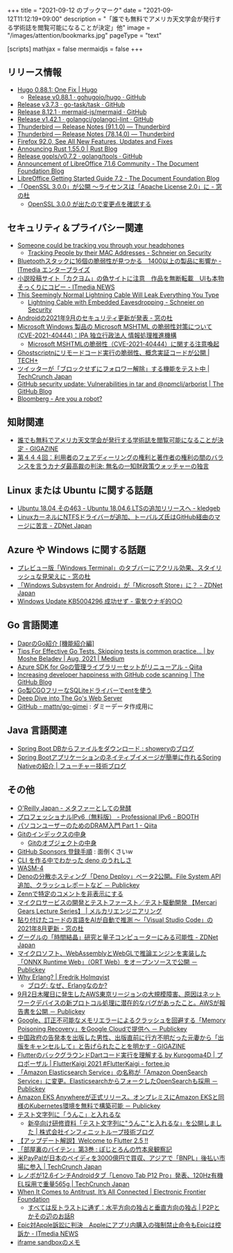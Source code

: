 +++
title = "2021-09-12 のブックマーク"
date =  "2021-09-12T11:12:19+09:00"
description = "「誰でも無料でアメリカ天文学会が発行する学術誌を閲覧可能になることが決定」他"
image = "/images/attention/bookmarks.jpg"
pageType = "text"

[scripts]
  mathjax = false
  mermaidjs = false
+++

## リリース情報

- [Hugo 0.88.1: One Fix | Hugo](https://gohugo.io/news/0.88.1-relnotes/)
  - [Release v0.88.1 · gohugoio/hugo · GitHub](https://github.com/gohugoio/hugo/releases/tag/v0.88.1)
- [Release v3.7.3 · go-task/task · GitHub](https://github.com/go-task/task/releases/tag/v3.7.3)
- [Release 8.12.1 · mermaid-js/mermaid · GitHub](https://github.com/mermaid-js/mermaid/releases/tag/8.12.1)
- [Release v1.42.1 · golangci/golangci-lint · GitHub](https://github.com/golangci/golangci-lint/releases/tag/v1.42.1)
- [Thunderbird — Release Notes (91.1.0) — Thunderbird](https://www.thunderbird.net/en-US/thunderbird/91.1.0/releasenotes/)
- [Thunderbird — Release Notes (78.14.0) — Thunderbird](https://www.thunderbird.net/en-US/thunderbird/78.14.0/releasenotes/)
- [Firefox  92.0, See All New Features, Updates and Fixes](https://www.mozilla.org/en-US/firefox/92.0/releasenotes/)
- [Announcing Rust 1.55.0 | Rust Blog](https://blog.rust-lang.org/2021/09/09/Rust-1.55.0.html)
- [Release gopls/v0.7.2 · golang/tools · GitHub](https://github.com/golang/tools/releases/tag/gopls/v0.7.2)
- [Announcement of LibreOffice 7.1.6 Community - The Document Foundation Blog](https://blog.documentfoundation.org/blog/2021/09/09/libreoffice-7-1-6-community/)
- [LibreOffice Getting Started Guide 7.2 - The Document Foundation Blog](https://blog.documentfoundation.org/blog/2021/09/09/libreoffice-getting-started-guide-7-2/)
- [「OpenSSL 3.0.0」が公開 ～ライセンスは「Apache License 2.0」に - 窓の杜](https://forest.watch.impress.co.jp/docs/news/1349914.html)
  - [OpenSSL 3.0.0 が出たので変更点を確認する](https://zenn.dev/yamayuski/articles/66054afa3155e5)

## セキュリティ＆プライバシー関連

- [Someone could be tracking you through your headphones](https://nrkbeta.no/2021/09/02/someone-could-be-tracking-you-through-your-headphones/)
  - [Tracking People by their MAC Addresses - Schneier on Security](https://www.schneier.com/blog/archives/2021/09/tracking-people-by-their-mac-addresses.html)
- [Bluetoothスタックに16個の脆弱性が見つかる　1400以上の製品に影響か - ITmedia エンタープライズ](https://www.itmedia.co.jp/enterprise/articles/2109/06/news028.html)
- [小説投稿サイト「カクヨム」の偽サイトに注意　作品を無断転載　UIも本物そっくりにコピー - ITmedia NEWS](https://www.itmedia.co.jp/news/articles/2109/06/news151.html)
- [This Seemingly Normal Lightning Cable Will Leak Everything You Type](https://www.vice.com/en/article/k789me/omg-cables-keylogger-usbc-lightning)
  - [Lightning Cable with Embedded Eavesdropping - Schneier on Security](https://www.schneier.com/blog/archives/2021/09/lightning-cable-with-embedded-eavesdropping.html)
- [Androidの2021年9月のセキュリティ更新が発表 - 窓の杜](https://forest.watch.impress.co.jp/docs/news/1349608.html)
- [Microsoft Windows 製品の Microsoft MSHTML の脆弱性対策について(CVE-2021-40444)：IPA 独立行政法人 情報処理推進機構](https://www.ipa.go.jp/security/ciadr/vul/20210908-ms.html)
  - [Microsoft MSHTMLの脆弱性（CVE-2021-40444）に関する注意喚起](https://www.jpcert.or.jp/at/2021/at210038.html)
- [Ghostscriptnにリモードコード実行の脆弱性、概念実証コードが公開 | TECH+](https://news.mynavi.jp/article/20210909-1967803/)
- [ツイッターが「ブロックせずにフォロワー解除」する機能をテスト中  |  TechCrunch Japan](https://jp.techcrunch.com/2021/09/09/2021-09-08-twitter-tests-a-safety-feature-on-web-to-remove-followers-without-blocking-them/)
- [GitHub security update: Vulnerabilities in tar and @npmcli/arborist | The GitHub Blog](https://github.blog/2021-09-08-github-security-update-vulnerabilities-tar-npmcli-arborist/)
- [Bloomberg - Are you a robot?](https://www.bloomberg.com/tosv2.html?vid=&uuid=d838d613-12f9-11ec-8906-78686a546762&url=L25ld3MvZmVhdHVyZXMvMjAyMS0wOS0wMi9qdW5pcGVyLW15c3RlcnktYXR0YWNrcy10cmFjZWQtdG8tcGVudGFnb24tcm9sZS1hbmQtY2hpbmVzZS1oYWNrZXJz)

## 知財関連

- [誰でも無料でアメリカ天文学会が発行する学術誌を閲覧可能になることが決定 - GIGAZINE](https://gigazine.net/news/20210904-aas-journal-open-access/)
- [第４４４回：利用者のフェアディーリングの権利と著作者の権利の間のバランスを言うカナダ最高裁の判決: 無名の一知財政策ウォッチャーの独言](https://fr-toen.cocolog-nifty.com/blog/2021/09/post-d9a3a5.html)

## Linux または Ubuntu に関する話題

- [Ubuntu 18.04 その463 - Ubuntu 18.04.6 LTSの追加リリースへ - kledgeb](https://kledgeb.blogspot.com/2021/09/ubuntu-1804-463-ubuntu-18046-lts.html)
- [LinuxカーネルにNTFSドライバーが追加、トーバルズ氏はGitHub経由のマージに苦言 - ZDNet Japan](https://japan.zdnet.com/article/35176373/)

## Azure や Windows に関する話題

- [プレビュー版「Windows Terminal」のタブバーにアクリル効果、スタイリッシュな見栄えに - 窓の杜](https://forest.watch.impress.co.jp/docs/news/1348911.html)
- [「Windows Subsystem for Android」が「Microsoft Store」に？ - ZDNet Japan](https://japan.zdnet.com/article/35176228/)
- [Windows Update KB5004296 成功せず - 電気ウナギ的○○](https://blog.netandfield.com/shar/2021/09/windows-update-kb5004296.html)

## Go 言語関連

- [DaprのGo紹介 [機能紹介編]](https://www.slideshare.net/qt-luigi/daprgo)
- [Tips For Effective Go Tests. Skipping tests is common practice… | by Moshe Beladev | Aug, 2021 | Medium](https://moshe-beladev-mb.medium.com/tips-for-effective-go-tests-6b9f1e242f02)
- [Azure SDK for Goの管理ライブラリーセットがリニューアル - Qiita](https://qiita.com/qt-luigi/items/bca23f8f52987c193c4b)
- [Increasing developer happiness with GitHub code scanning | The GitHub Blog](https://github.blog/2021-09-07-increasing-developer-happiness-github-code-scanning/)
- [Go製CGOフリーなSQLiteドライバーでentを使う](https://zenn.dev/nobonobo/articles/e9f17d183c19f6)
- [Deep Dive into The Go's Web Server](https://zenn.dev/hsaki/books/golang-httpserver-internal)
- [GitHub - mattn/go-gimei](https://github.com/mattn/go-gimei) : ダミーデータ作成用に

## Java  言語関連

- [Spring Boot DBからファイルをダウンロード : showeryのブログ](http://hxn.blog.jp/archives/19459614.html)
- [Spring Bootアプリケーションのネイティブイメージが簡単に作れるSpring Nativeの紹介 | フューチャー技術ブログ](https://future-architect.github.io/articles/20210909a/)

## その他

- [O'Reilly Japan - メタファーとしての発酵](https://www.oreilly.co.jp//books/9784873119632/)
- [プロフェッショナルIPv6（無料版） - Professional IPv6 - BOOTH](https://booth.pm/ja/items/913273)
- [パソコンユーザーのためのDRAM入門 Part 1 - Qiita](https://qiita.com/Mine02C4/items/8114e23fb6b4148f06b8)
- [Gitのインデックスの中身](https://zenn.dev/kaityo256/articles/inside_the_index)
  - [Gitのオブジェクトの中身](https://zenn.dev/kaityo256/articles/objects_of_git)
- [GitHub Sponsors 登録手順](https://zenn.dev/kawarimidoll/articles/4fbfa878a0a004) : 面倒くさいw
- [CLI を作る中でわかった deno のうれしさ](https://zenn.dev/ganariya/articles/deno-cli-derain)
- [WASM-4](https://wasm4.org/)
- [Denoの分散ホスティング「Deno Deploy」ベータ2公開。FiIe System API追加、クラッシュレポートなど － Publickey](https://www.publickey1.jp/blog/21/denodeno_deploy2fiie_system_api.html)
- [Zennで特定のコメントを非表示にする](https://zenn.dev/zenn/articles/hide-comment)
- [マイクロサービスの開発とテストファースト／テスト駆動開発  【Mercari Gears Lecture Series】 | メルカリエンジニアリング](https://engineering.mercari.com/blog/entry/gears-microservices/)
- [貼り付けたコードの言語をAIが自動で推測 ～「Visual Studio Code」の2021年8月更新 - 窓の杜](https://forest.watch.impress.co.jp/docs/news/1348929.html)
- [グーグルの「時間結晶」研究と量子コンピューターにみる可能性 - ZDNet Japan](https://japan.zdnet.com/article/35175631/)
- [マイクロソフト、WebAssemblyとWebGLで推論エンジンを実装した「ONNX Runtime Web」（ORT Web）をオープンソースで公開 － Publickey](https://www.publickey1.jp/blog/21/webassemblywebglonnx_runtime_webort_web.html)
- [Why Erlang? | Fredrik Holmqvist](https://www.fredrikholmqvist.com/posts/why-erlang/)
  - [ブログ: なぜ、Erlangなのか?](https://okuranagaimo.blogspot.com/2021/09/erlang.html)
- [9月2日木曜日に発生したAWS東京リージョンの大規模障害、原因はネットワークデバイスの新プロトコル処理に潜在的なバグがあったこと。AWSが報告書を公開 － Publickey](https://www.publickey1.jp/blog/21/92awsaws.html)
- [Google、訂正不可能なメモリエラーによるクラッシュを回避する「Memory Poisoning Recovery」をGoogle Cloudで提供へ － Publickey](https://www.publickey1.jp/blog/21/googlememory_poisoning_recoverygoogle_cloud.html)
- [中国政府の告発本を出版した男性、出版直前に行方不明だった元妻から「出版をキャンセルして」と告げられたことを明かす - GIGAZINE](https://gigazine.net/news/20210909-red-roulette-china/)
- [FlutterのバックグラウンドDartコード実行を理解する by Kurogoma4D | プロポーザル | FlutterKaigi 2021 #FlutterKaigi - fortee.jp](https://fortee.jp/flutterkaigi-2021/proposal/7c59b637-5932-4b8a-a85a-e838a1b7e08e)
- [「Amazon Elasticsearch Service」の名称が「Amazon OpenSearch Service」に変更。ElasticsearchからフォークしたOpenSearchも採用 － Publickey](https://www.publickey1.jp/blog/21/amazon_elasticsearch_serviceamazon_opensearch_serviceelasticsearchopensearch.html)
- [Amazon EKS Anywhereが正式リリース。オンプレミスにAmazon EKSと同様のKubernetes環境を無料で構築可能 － Publickey](https://www.publickey1.jp/blog/21/amazon_eks_anywhereamazon_ekskubernetes.html)
- [テスト文字列に「うんこ」と入れるな](https://www.slideshare.net/ketaiorg/ss-250149770)
  - [新卒向け研修資料「テスト文字列に"うんこ"と入れるな」を公開しました | 株式会社インフィニットループ技術ブログ](https://www.infiniteloop.co.jp/blog/2021/09/unko/)
- [【アップデート解説】Welcome to Flutter 2.5 !!](https://zenn.dev/umi_mori/articles/0a05161ad6be53)
- [「部屋裏のバイテン」第3巻 : ぽじとろんの竹本泉観察記](https://positron.exblog.jp/32426499/)
- [米PayPalが日本のペイディを3000億円で買収、アジアで「BNPL」後払い市場に参入  |  TechCrunch Japan](https://jp.techcrunch.com/2021/09/09/2021-09-08-paypal-acquires-japans-paidy-for-2-7b-to-crack-the-buy-now-pay-later-market-in-asia/)
- [レノボが12.6インチAndroidタブ「Lenovo Tab P12 Pro」発表、120Hz有機EL採用で重量565g  |  TechCrunch Japan](https://jp.techcrunch.com/2021/09/09/lenovo-tab-new-flagship-p12-pro-amoled/)
- [When It Comes to Antitrust, It’s All Connected | Electronic Frontier Foundation](https://www.eff.org/deeplinks/2021/08/when-it-comes-antitrust-its-all-connected)
  - [すべては反トラストに通ず：水平方向の独占と垂直方向の独占 | P2Pとかその辺のお話R](https://p2ptk.org/monopoly/antitrust/3371)
- [Epic対Apple訴訟に判決　Appleにアプリ内購入の強制禁止命令もEpicは控訴か - ITmedia NEWS](https://www.itmedia.co.jp/news/articles/2109/11/news031.html)
- [iframe sandboxのメモ](https://zenn.dev/syumai/scraps/005ec946eac85f)
